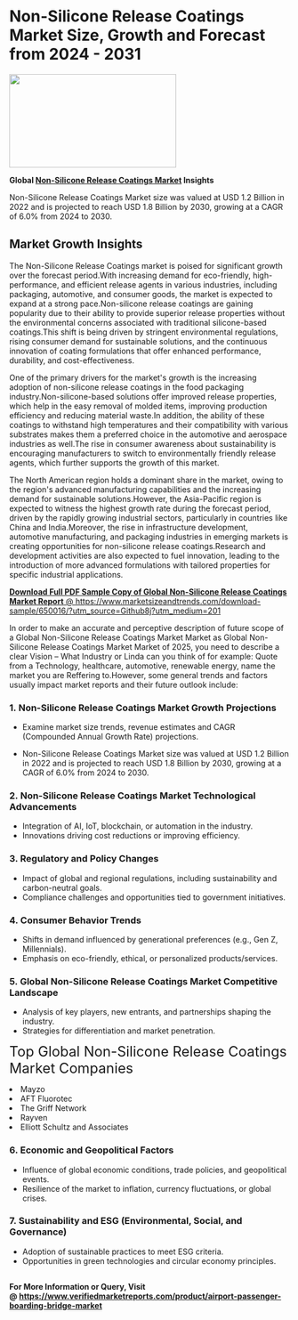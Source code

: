 <H1>Non-Silicone Release Coatings Market Size, Growth and Forecast from 2024 - 2031</H1><img class="aligncenter size-medium wp-image-584254" src="https://thirdeyenews.in/wp-content/uploads/2024/09/Global-Market-Research-300x168.jpeg" alt="" width="300" height="168" /><p><strong>Global&nbsp;<a href="https://www.marketsizeandtrends.com/download-sample/650016/?utm_source=Github8j?utm_medium=201">Non-Silicone Release Coatings Market</a> Insights</strong></p><p>Non-Silicone Release Coatings Market size was valued at USD 1.2 Billion in 2022 and is projected to reach USD 1.8 Billion by 2030, growing at a CAGR of 6.0% from 2024 to 2030.</p><p><h2>Market Growth Insights</h2> <p>The Non-Silicone Release Coatings market is poised for significant growth over the forecast period.With increasing demand for eco-friendly, high-performance, and efficient release agents in various industries, including packaging, automotive, and consumer goods, the market is expected to expand at a strong pace.Non-silicone release coatings are gaining popularity due to their ability to provide superior release properties without the environmental concerns associated with traditional silicone-based coatings.This shift is being driven by stringent environmental regulations, rising consumer demand for sustainable solutions, and the continuous innovation of coating formulations that offer enhanced performance, durability, and cost-effectiveness.</p> <p><a href="#"></a></p> <p>One of the primary drivers for the market's growth is the increasing adoption of non-silicone release coatings in the food packaging industry.Non-silicone-based solutions offer improved release properties, which help in the easy removal of molded items, improving production efficiency and reducing material waste.In addition, the ability of these coatings to withstand high temperatures and their compatibility with various substrates makes them a preferred choice in the automotive and aerospace industries as well.The rise in consumer awareness about sustainability is encouraging manufacturers to switch to environmentally friendly release agents, which further supports the growth of this market.</p> <p>The North American region holds a dominant share in the market, owing to the region's advanced manufacturing capabilities and the increasing demand for sustainable solutions.However, the Asia-Pacific region is expected to witness the highest growth rate during the forecast period, driven by the rapidly growing industrial sectors, particularly in countries like China and India.Moreover, the rise in infrastructure development, automotive manufacturing, and packaging industries in emerging markets is creating opportunities for non-silicone release coatings.Research and development activities are also expected to fuel innovation, leading to the introduction of more advanced formulations with tailored properties for specific industrial applications.</p> <p><a href="#"></p><p><span class=""><strong>Download Full PDF Sample Copy of Global Non-Silicone Release Coatings Market Report</strong> @ <a href="https://www.marketsizeandtrends.com/download-sample/650016/?utm_source=Github8j?utm_medium=201" target="_blank">https://www.marketsizeandtrends.com/download-sample/650016/?utm_source=Github8j?utm_medium=201</a></span></p><p>In order to make an accurate and perceptive description of future scope of a Global&nbsp;Non-Silicone Release Coatings Market Market as Global&nbsp;Non-Silicone Release Coatings Market Market of 2025, you need to describe a clear Vision &ndash; What Industry or Linda can you think of for example: Quote from a Technology, healthcare, automotive, renewable energy, name the market you are Reffering to.However, some general trends and factors usually impact market reports and their future outlook include:</p><h3>1.&nbsp;<strong>Non-Silicone Release Coatings Market Growth Projections</strong></h3><ul><li>Examine market size trends, revenue estimates and CAGR (Compounded Annual Growth Rate) projections.</li><li><p>Non-Silicone Release Coatings Market size was valued at USD 1.2 Billion in 2022 and is projected to reach USD 1.8 Billion by 2030, growing at a CAGR of 6.0% from 2024 to 2030.</p></li></ul><h3>2.&nbsp;<strong>Non-Silicone Release Coatings Market Technological Advancements</strong></h3><ul><li>Integration of AI, IoT, blockchain, or automation in the industry.</li><li>Innovations driving cost reductions or improving efficiency.</li></ul><h3>3.&nbsp;<strong>Regulatory and Policy Changes</strong></h3><ul><li>Impact of global and regional regulations, including sustainability and carbon-neutral goals.</li><li>Compliance challenges and opportunities tied to government initiatives.</li></ul><h3>4.&nbsp;<strong>Consumer Behavior Trends</strong></h3><ul><li>Shifts in demand influenced by generational preferences (e.g., Gen Z, Millennials).</li><li>Emphasis on eco-friendly, ethical, or personalized products/services.</li></ul><h3>5.&nbsp;<strong>Global Non-Silicone Release Coatings Market Competitive Landscape</strong></h3><ul><li>Analysis of key players, new entrants, and partnerships shaping the industry.</li><li>Strategies for differentiation and market penetration.</li></ul><p data-pm-slice="1 1 []"><span style="color: inherit; font-family: inherit; font-size: 25px;">Top Global Non-Silicone Release Coatings Market Companies</span></p><div class="" data-test-id=""><p><li>Mayzo</li><li> AFT Fluorotec</li><li> The Griff Network</li><li> Rayven</li><li> Elliott Schultz and Associates</li></p></div><h3>6.&nbsp;<strong>Economic and Geopolitical Factors</strong></h3><ul><li>Influence of global economic conditions, trade policies, and geopolitical events.</li><li>Resilience of the market to inflation, currency fluctuations, or global crises.</li></ul><h3>7.&nbsp;<strong>Sustainability and ESG (Environmental, Social, and Governance)</strong></h3><ul><li>Adoption of sustainable practices to meet ESG criteria.</li><li>Opportunities in green technologies and circular economy principles.</li></ul><h2><strong style="font-size: 14px;">For More Information or Query, Visit @&nbsp;</strong><a style="background-color: #ffffff; font-size: 14px;" href="https://www.marketsizeandtrends.com/report/non-silicone-release-coatings-market/" target="_blank">https://www.verifiedmarketreports.com/product/airport-passenger-boarding-bridge-market</a></h2>